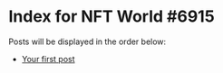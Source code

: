 # Index for NFT World #6915
Posts will be displayed in the order below:

- [Your first post](./001-first.md)


